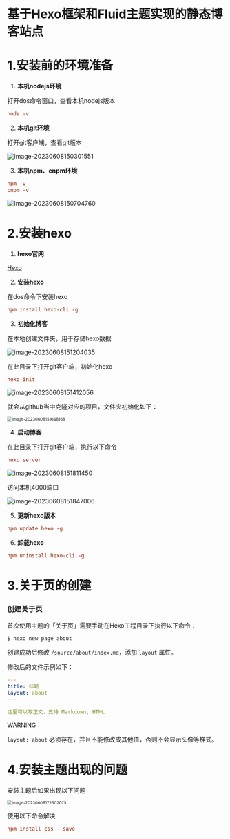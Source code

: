 # 基于Hexo框架和Fluid主题实现的静态博客站点

# 1.安装前的环境准备

1. **本机nodejs环境**

打开dos命令窗口，查看本机nodejs版本

```ini
node -v
```

2. **本机git环境**

打开git客户端，查看git版本

![image-20230608150301551](https://imagebed-xuhuaiang.oss-cn-shanghai.aliyuncs.com/typora/image-20230608150301551.png)

3. **本机npm、cnpm环境**

```ini
npm -v
cnpm -v
```

![image-20230608150704760](https://imagebed-xuhuaiang.oss-cn-shanghai.aliyuncs.com/typora/image-20230608150704760.png)



# 2.安装hexo

1. **hexo官网**

[Hexo](https://hexo.io/zh-cn/index.html)

2. **安装hexo**

在dos命令下安装hexo

```ini
npm install hexo-cli -g
```

3. **初始化博客**

在本地创建文件夹，用于存储hexo数据

![image-20230608151204035](https://imagebed-xuhuaiang.oss-cn-shanghai.aliyuncs.com/typora/image-20230608151204035.png)

在此目录下打开git客户端，初始化hexo

```ini
hexo init
```

![image-20230608151412056](https://imagebed-xuhuaiang.oss-cn-shanghai.aliyuncs.com/typora/image-20230608151412056.png)

就会从github当中克隆对应的项目，文件夹初始化如下：

<img src="https://imagebed-xuhuaiang.oss-cn-shanghai.aliyuncs.com/typora/image-20230608151648168.png" alt="image-20230608151648168" style="zoom: 67%;" />

4. **启动博客**

在此目录下打开git客户端，执行以下命令

```ini
hexo server
```

![image-20230608151811450](https://imagebed-xuhuaiang.oss-cn-shanghai.aliyuncs.com/typora/image-20230608151811450.png)

访问本机4000端口

![image-20230608151847006](https://imagebed-xuhuaiang.oss-cn-shanghai.aliyuncs.com/typora/image-20230608151847006.png)

5. **更新hexo版本**

```ini
npm update hexo -g
```

6. **卸载hexo**

```ini
npm uninstall hexo-cli -g
```



# 3.关于页的创建

### 创建关于页

首次使用主题的「关于页」需要手动在Hexo工程目录下执行以下命令：

```bash
$ hexo new page about
```

创建成功后修改 `/source/about/index.md`，添加 `layout` 属性。

修改后的文件示例如下：

```yaml
---
title: 标题
layout: about
---

这里可以写正文，支持 Markdown, HTML
```

WARNING

`layout: about` 必须存在，并且不能修改成其他值，否则不会显示头像等样式。



# 4.安装主题出现的问题

安装主题后如果出现以下问题

<img src="https://imagebed-xuhuaiang.oss-cn-shanghai.aliyuncs.com/typora/image-20230608172302075.png" alt="image-20230608172302075" style="zoom:67%;" />

使用以下命令解决

```ini
npm install css --save
```



